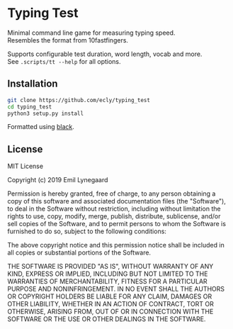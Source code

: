 # Typing Test
Minimal command line game for measuring typing speed.  
Resembles the format from 10fastfingers.  

Supports configurable test duration, word length, vocab and more.  
See `.scripts/tt --help` for all options.

## Installation
```bash
git clone https://github.com/ecly/typing_test
cd typing_test
python3 setup.py install
```

Formatted using [black](https://github.com/ambv/black).

## License
MIT License

Copyright (c) 2019 Emil Lynegaard

Permission is hereby granted, free of charge, to any person obtaining a copy of this software and associated documentation files (the "Software"), to deal in the Software without restriction, including without limitation the rights to use, copy, modify, merge, publish, distribute, sublicense, and/or sell copies of the Software, and to permit persons to whom the Software is furnished to do so, subject to the following conditions:

The above copyright notice and this permission notice shall be included in all copies or substantial portions of the Software.

THE SOFTWARE IS PROVIDED "AS IS", WITHOUT WARRANTY OF ANY KIND, EXPRESS OR IMPLIED, INCLUDING BUT NOT LIMITED TO THE WARRANTIES OF MERCHANTABILITY, FITNESS FOR A PARTICULAR PURPOSE AND NONINFRINGEMENT. IN NO EVENT SHALL THE AUTHORS OR COPYRIGHT HOLDERS BE LIABLE FOR ANY CLAIM, DAMAGES OR OTHER LIABILITY, WHETHER IN AN ACTION OF CONTRACT, TORT OR OTHERWISE, ARISING FROM, OUT OF OR IN CONNECTION WITH THE SOFTWARE OR THE USE OR OTHER DEALINGS IN THE SOFTWARE.

